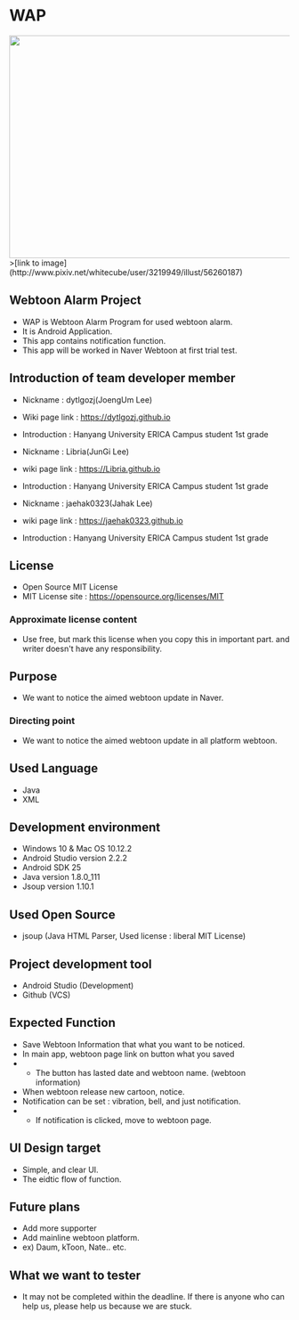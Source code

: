 # WAP
<img src="http://i67.tinypic.com/20sbz15.jpg" height = "400" width = "600">
>[link to image](http://www.pixiv.net/whitecube/user/3219949/illust/56260187)

## Webtoon Alarm Project

* WAP is Webtoon Alarm Program for used webtoon alarm.
* It is Android Application.
* This app contains notification function.
* This app will be worked in Naver Webtoon at first trial test.

## Introduction of team developer member

* Nickname : dytlgozj(JoengUm Lee)
* Wiki page link : https://dytlgozj.github.io
* Introduction : Hanyang University ERICA Campus student 1st grade

* Nickname : Libria(JunGi Lee)
* wiki page link : https://Libria.github.io
* Introduction : Hanyang University ERICA Campus student 1st grade

* Nickname : jaehak0323(Jahak Lee)
* wiki page link : https://jaehak0323.github.io
* Introduction : Hanyang University ERICA Campus student 1st grade

## License

* Open Source MIT License
* MIT License site : https://opensource.org/licenses/MIT

### Approximate license content

* Use free, but mark this license when you copy this in important part. and writer doesn't have any responsibility.

## Purpose

* We want to notice the aimed webtoon update in Naver.

### Directing point

* We want to notice the aimed webtoon update in all platform webtoon.

## Used Language

* Java
* XML

## Development environment

* Windows 10 & Mac OS 10.12.2
* Android Studio version 2.2.2
* Android SDK 25
* Java version 1.8.0_111
* Jsoup version 1.10.1

## Used Open Source

* jsoup (Java HTML Parser, Used license : liberal MIT License)

## Project development tool

* Android Studio (Development)
* Github (VCS)

## Expected Function

* Save Webtoon Information that what you want to be noticed.
* In main app, webtoon page link on button what you saved
*  - The button has lasted date and webtoon name. (webtoon information)
* When webtoon release new cartoon, notice.
* Notification can be set : vibration, bell, and just notification.
*  - If notification is clicked, move to webtoon page.    

## UI Design target

* Simple, and clear UI.
* The eidtic flow of function.

## Future plans

* Add more supporter
* Add mainline webtoon platform.
* ex) Daum, kToon, Nate.. etc.

## What we want to tester

* It may not be completed within the deadline. If there is anyone who can help us, please help us because we are stuck.
